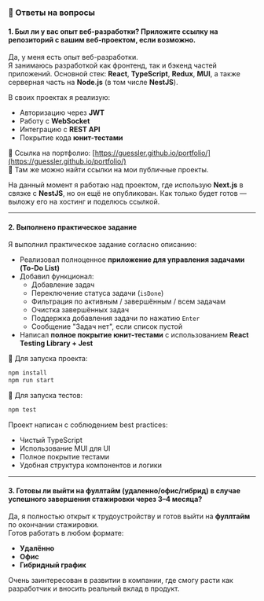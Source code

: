 ### 📌 Ответы на вопросы

#### 1. Был ли у вас опыт веб-разработки? Приложите ссылку на репозиторий с вашим веб-проектом, если возможно.

Да, у меня есть опыт веб-разработки.  
Я занимаюсь разработкой как фронтенд, так и бэкенд частей приложений. Основной стек: **React**, **TypeScript**, **Redux**, **MUI**, а также серверная часть на **Node.js** (в том числе **NestJS**).  

В своих проектах я реализую:
- Авторизацию через **JWT**
- Работу с **WebSocket**
- Интеграцию с **REST API**
- Покрытие кода **юнит-тестами**

📌 Ссылка на портфолио: [https://guessler.github.io/portfolio/](https://guessler.github.io/portfolio/)  
📌 Там же можно найти ссылки на мои публичные проекты.

На данный момент я работаю над проектом, где использую **Next.js** в связке с **NestJS**, но он ещё не опубликован. Как только будет готов — выложу его на хостинг и поделюсь ссылкой.

---

#### 2. Выполнено практическое задание

Я выполнил практическое задание согласно описанию:  
- Реализовал полноценное **приложение для управления задачами (To-Do List)**  
- Добавил функционал:
  - Добавление задач
  - Переключение статуса задачи (`isDone`)
  - Фильтрация по активным / завершённым / всем задачам
  - Очистка завершённых задач
  - Поддержка добавления задачи по нажатию `Enter`
  - Сообщение "Задач нет", если список пустой
- Написал **полное покрытие юнит-тестами** с использованием **React Testing Library + Jest**

🔧 Для запуска проекта:
```bash
npm install
npm run start
```

🧪 Для запуска тестов:
```bash
npm test
```

Проект написан с соблюдением best practices:
- Чистый TypeScript
- Использование MUI для UI
- Полное покрытие тестами
- Удобная структура компонентов и логики

---

#### 3. Готовы ли выйти на фуллтайм (удаленно/офис/гибрид) в случае успешного завершения стажировки через 3–4 месяца?

Да, я полностью открыт к трудоустройству и готов выйти на **фуллтайм** по окончании стажировки.  
Готов работать в любом формате:
- **Удалённо**
- **Офис**
- **Гибридный график**

Очень заинтересован в развитии в компании, где смогу расти как разработчик и вносить реальный вклад в продукт.
